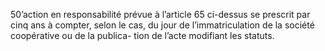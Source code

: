 50’action en responsabilité prévue à l’article 65 ci-dessus se prescrit par cinq ans à compter, selon le cas, du jour de l’immatriculation de la société coopérative ou de la publica- tion de l’acte modifiant les statuts.